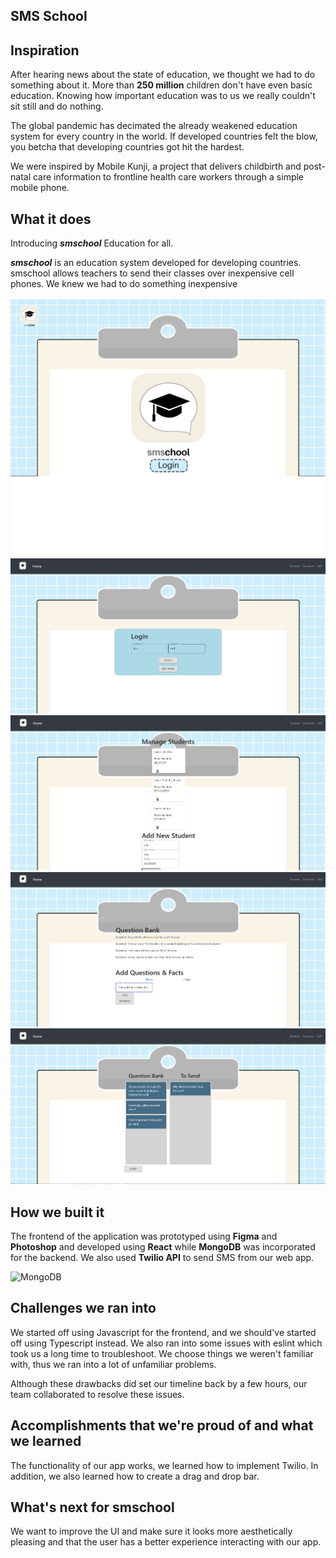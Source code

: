 ## SMS School

## Inspiration
After hearing news about the state of education, we thought we had to do something about it. More than **250 million** children don't have even basic education. Knowing how important education was to us we really couldn't sit still and do nothing. 

The global pandemic has decimated the already weakened education system for every country in the world. If developed countries felt the blow, you betcha that developing countries got hit the hardest. 

We were inspired by Mobile Kunji, a project that delivers childbirth and post-natal care information to frontline health care workers through a simple mobile phone.

## What it does
Introducing ***smschool*** Education for all.

***smschool*** is an education system developed for developing countries. smschool allows teachers to send their classes over inexpensive cell phones. We knew we had to do something inexpensive 

![App Screenshots](https://raw.githubusercontent.com/hungnguyen3/nwHacks/master/images/landingpage_2.png)
![App Screenshots](https://raw.githubusercontent.com/hungnguyen3/nwHacks/master/images/2.PNG)  
![App Screenshots](https://raw.githubusercontent.com/hungnguyen3/nwHacks/master/images/4.PNG)
![App Screenshots](https://raw.githubusercontent.com/hungnguyen3/nwHacks/master/images/7.PNG)
![App Screenshots](https://raw.githubusercontent.com/hungnguyen3/nwHacks/master/images/8.PNG)

## How we built it
The frontend of the application was prototyped using **Figma** and  **Photoshop** and developed using **React** while **MongoDB** was incorporated for the backend. We also used **Twilio API** to send SMS from our web app. 

![MongoDB](https://i.imgur.com/AX9mIEI.png)

## Challenges we ran into
We started off using Javascript for the frontend, and we should've started off using Typescript instead. We also ran into some issues with eslint which took us a long time to troubleshoot. We choose things we weren't familiar with, thus we ran into a lot of unfamiliar problems.

Although these drawbacks did set our timeline back by a few hours, our team collaborated to resolve these issues.

## Accomplishments that we're proud of and what we learned
The functionality of our app works, we learned how to implement Twilio. In addition, we also learned how to create a drag and drop bar.

## What's next for smschool
We want to improve the UI and make sure it looks more aesthetically pleasing and that the user has a better experience interacting with our app.
